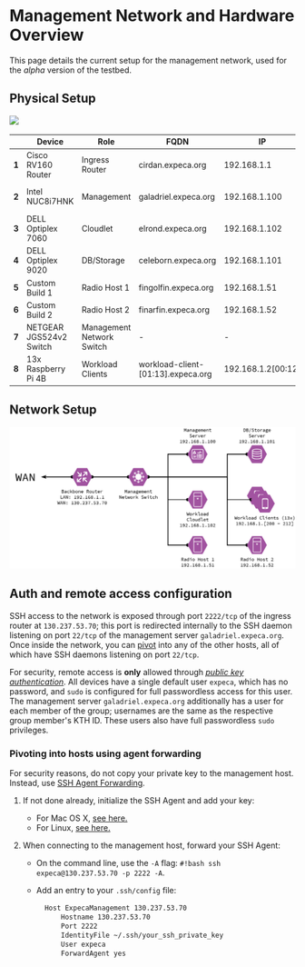 # Management Network and Hardware Overview

This page details the current setup for the management network, used for the *alpha* version of the testbed.

## Physical Setup

![](./assets/AlphaHardwareSetup_Annotated.png)

|  	| Device 	| Role 	| FQDN 	| IP 	| Services 	|
|-	|-	|-	|-	|-	|-	|
| **1** 	| Cisco RV160 Router 	| Ingress Router 	| cirdan.expeca.org 	| 192.168.1.1 	| NAT, DHCP 	|
| **2** 	| Intel NUC8i7HNK 	| Management 	| galadriel.expeca.org 	| 192.168.1.100 	| Ansible, NTP, DNS 	|
| **3** 	| DELL Optiplex 7060 	| Cloudlet 	| elrond.expeca.org 	| 192.168.1.102 	| - 	|
| **4** 	| DELL Optiplex 9020 	| DB/Storage 	| celeborn.expeca.org 	| 192.168.1.101 	| Fluentd, Database (WIP) 	|
| **5** 	| Custom Build 1 	| Radio Host 1 	| fingolfin.expeca.org 	| 192.168.1.51 	| - 	|
| **6** 	| Custom Build 2 	| Radio Host 2 	| finarfin.expeca.org 	| 192.168.1.52 	| - 	|
| **7** 	| NETGEAR JGS524v2 Switch 	| Management<br>Network Switch 	| - 	| - 	| - 	|
| **8** 	| 13x Raspberry Pi 4B 	| Workload<br>Clients 	| workload-client-[01:13].expeca.org 	| 192.168.1.2[00:12] 	| - 	|

## Network Setup

![](./assets/WorkloadNetworkAlpha.png)
<!-- <img src="../../assets/WorkloadNetworkAlpha.png" width="450"> -->

## Auth and remote access configuration

SSH access to the network is exposed through port `2222/tcp` of the ingress router at `130.237.53.70`; this port is redirected internally to the SSH daemon listening on port `22/tcp` of the management server `galadriel.expeca.org`.
Once inside the network, you can [pivot](#pivoting-into-hosts-from-management-server-using-agent-forwarding) into any of the other hosts, all of which have SSH daemons listening on port `22/tcp`.

For security, remote access is **only** allowed through *[public key authentication](https://wiki.archlinux.org/title/SSH_keys)*.
All devices have a single default user `expeca`, which has no password, and `sudo` is configured for full passwordless access for this user.
The management server `galadriel.expeca.org` additionally has a user for each member of the group; usernames are the same as the respective group member's KTH ID.
These users also have full passwordless `sudo` privileges.

### Pivoting into hosts using agent forwarding

For security reasons, do not copy your private key to the management host. Instead, use [SSH Agent Forwarding](https://docs.github.com/en/developers/overview/using-ssh-agent-forwarding).

1. If not done already, initialize the SSH Agent and add your key:
    - For Mac OS X, [see here.](https://rob.cr/blog/using-ssh-agent-mac-os-x/)
    - For Linux, [see here.](https://www.cyberciti.biz/faq/how-to-set-up-ssh-keys-on-linux-unix/)
	
2. When connecting to the management host, forward your SSH Agent:
    - On the command line, use the `-A` flag: `#!bash ssh expeca@130.237.53.70 -p 2222 -A`.
    - Add an entry to your `.ssh/config` file:

            Host ExpecaManagement 130.237.53.70
                Hostname 130.237.53.70
                Port 2222
                IdentityFile ~/.ssh/your_ssh_private_key
                User expeca
                ForwardAgent yes
